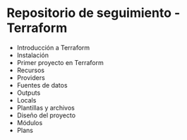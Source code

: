 # Repositorio de seguimiento - Terraform

* Introducción a Terraform
* Instalación
* Primer proyecto en Terraform
* Recursos
* Providers
* Fuentes de datos
* Outputs
* Locals
* Plantillas y archivos
* Diseño del proyecto
* Módulos
* Plans
